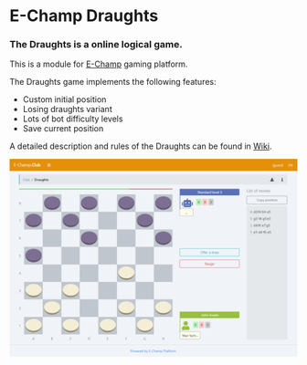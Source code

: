 # E-Champ Draughts

### The Draughts is a online logical game.

This is a module for [E-Champ](https://github.com/mkhorin/e-champ) gaming platform.

The Draughts game implements the following features:

- Custom initial position
- Losing draughts variant
- Lots of bot difficulty levels
- Save current position

A detailed description and rules of the Draughts can be found
in [Wiki](https://en.wikipedia.org/wiki/Draughts).

![E-Champ draughts](doc/screen-01.png)